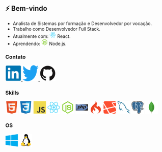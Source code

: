 ## ⚡ Bem-vindo 

- Analista de Sistemas por formação e Desenvolvedor por vocação.
- Trabalho como Desenvolvedor Full Stack.
- Atualmente com: <img src="https://raw.githubusercontent.com/devicons/devicon/master/icons/react/react-original.svg" alt="react" width="20" height="20" style="max-width:100%;"></img> React. 
- Aprendendo: <img src="https://raw.githubusercontent.com/devicons/devicon/master/icons/nodejs/nodejs-original.svg" alt="nodejs" width="20" height="20" style="max-width:100%;"></img> Node.js.

### Contato

<a href="https://www.linkedin.com/in/cleverton-neves/">
 <img src="https://raw.githubusercontent.com/devicons/devicon/master/icons/linkedin/linkedin-original.svg" alt="Linkedin" width="50" height="50" style="max-width:100%;"></img>
</a>
<a href="https://twitter.com/clevernvs">
 <img src="https://raw.githubusercontent.com/devicons/devicon/master/icons/twitter/twitter-original.svg" alt="Twitter" width="50" height="50" style="max-width:100%;"></img>
</a>
<a href="https://githib.com/clevernvs">
 <img src="https://raw.githubusercontent.com/devicons/devicon/master/icons/github/github-original.svg" alt="Github" width="50" height="50" style="max-width:100%;"></img>
</a>

### Skills 

<div>
  <img src="https://raw.githubusercontent.com/devicons/devicon/master/icons/html5/html5-original.svg" alt="html" width="40" height="40" style="max-width:100%;"></img>
  <img src="https://raw.githubusercontent.com/devicons/devicon/master/icons/css3/css3-original.svg" alt="css" width="40" height="40" style="max-width:100%;"></img>
  <img src="https://raw.githubusercontent.com/devicons/devicon/master/icons/javascript/javascript-original.svg" alt="javascript" width="40" height="40" style="max-width:100%;"></img>
  <img src="https://raw.githubusercontent.com/devicons/devicon/master/icons/react/react-original.svg" alt="react" width="40" height="40" style="max-width:100%;"></img>
  <img src="https://raw.githubusercontent.com/devicons/devicon/master/icons/nodejs/nodejs-original.svg" alt="nodejs" width="40" height="40" style="max-width:100%;"></img>
  <img src="https://raw.githubusercontent.com/devicons/devicon/master/icons/php/php-original.svg" alt="php" width="40" height="40" style="max-width:100%;"></img>
  <img src="https://raw.githubusercontent.com/devicons/devicon/master/icons/codeigniter/codeigniter-plain.svg" alt="codeigniter" width="40" height="40" style="max-width:100%;"></img>
  <img src="https://raw.githubusercontent.com/devicons/devicon/master/icons/laravel/laravel-plain.svg" alt="laravel" width="40" height="40" style="max-width:100%;"></img>
  <img src="https://raw.githubusercontent.com/devicons/devicon/master/icons/mysql/mysql-original.svg" alt="mysql" width="40" height="40" style="max-width:100%;"></img>
  <img src="https://raw.githubusercontent.com/devicons/devicon/master/icons/postgresql/postgresql-original.svg" alt="postgresql" width="40" height="40" style="max-width:100%;"></img>
  <img src="https://raw.githubusercontent.com/devicons/devicon/master/icons/mongodb/mongodb-original.svg" alt="mongodb" width="40" height="40" style="max-width:100%;"></img>
</div>

### OS

<img src="https://raw.githubusercontent.com/devicons/devicon/master/icons/windows8/windows8-original.svg" alt="windows" width="40" height="40" style="max-width:100%;"></img>
<img src="https://raw.githubusercontent.com/devicons/devicon/master/icons/linux/linux-original.svg" alt="linux" width="40" height="40" style="max-width:100%;"></img>
